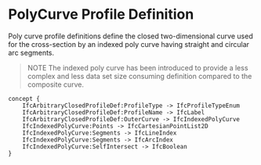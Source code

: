 PolyCurve Profile Definition
============================

Poly curve profile definitions define the closed two-dimensional curve used for the cross-section by an indexed poly curve having straight and circular arc segments.

> NOTE  The indexed poly curve has been introduced to provide a less complex and less data set size consuming definition compared to the composite curve.

```
concept {
    IfcArbitraryClosedProfileDef:ProfileType -> IfcProfileTypeEnum
    IfcArbitraryClosedProfileDef:ProfileName -> IfcLabel
    IfcArbitraryClosedProfileDef:OuterCurve -> IfcIndexedPolyCurve
    IfcIndexedPolyCurve:Points -> IfcCartesianPointList2D
    IfcIndexedPolyCurve:Segments -> IfcLineIndex
    IfcIndexedPolyCurve:Segments -> IfcArcIndex
    IfcIndexedPolyCurve:SelfIntersect -> IfcBoolean
}
```
